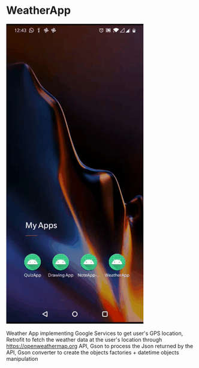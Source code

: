 # WeatherApp

![image](https://github.com/Nokheenig/Android_Kotlin_WeatherApp/blob/master/res/WeatherApp.gif?raw=true)

Weather App implementing Google Services to get user's GPS location, Retrofit to fetch the weather data at the user's location through https://openweathermap.org API, Gson to process the Json returned by the API, Gson converter to create the objects factories + datetime objects manipulation
